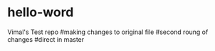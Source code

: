 # hello-word
Vimal's Test repo
#making changes to original file
#second roung of changes
#direct in master
